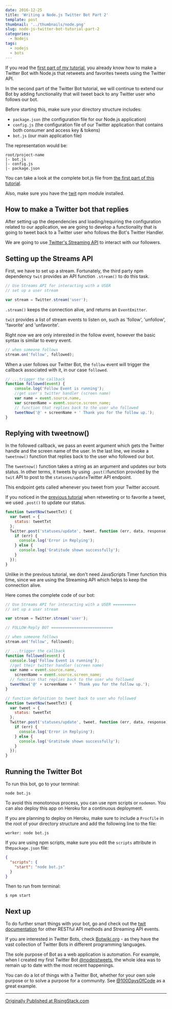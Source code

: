 ```yaml
---
date: 2016-12-25
title: 'Writing a Node.js Twitter Bot Part 2'
template: post
thumbnail: '../thumbnails/node.png'
slug: node-js-twitter-bot-tutorial-part-2
categories:
  - Nodejs
tags:
  - nodejs
  - bots
---
```


If you read the [first part of my tutorial](https://community.risingstack.com/node-js-twitter-bot-tutorial/), you already know how to make a Twitter Bot with Node.js that retweets and favorites tweets using the Twitter API.

In the second part of the Twitter Bot tutorial, we will continue to extend our Bot by adding functionality that will tweet back to any Twitter user who follows our bot.

Before starting this, make sure your directory structure includes:

- `package.json` (the configuration file for our Node.js application)
- `config.js` (the configuration file of our Twitter application that contains both consumer and access key & tokens)
- `bot.js` (our main application file)

The representation would be:

```shell
root/project-name
|- bot.js
|- config.js
|- package.json
```

You can take a look at the complete bot.js file from [the first part of this tutorial](https://community.risingstack.com/node-js-twitter-bot-tutorial/).

Also, make sure you have the [twit](https://www.npmjs.com/search?q=twit) npm module installed.

## How to make a Twitter bot that replies

After setting up the dependencies and loading/requiring the configuration related to our application, we are going to develop a functionality that is going to tweet back to a Twitter user who follows the Bot's Twitter Handler.

We are going to use [Twitter's Streaming API](https://dev.twitter.com/streaming/overview) to interact with our followers.

## Setting up the Streams API

First, we have to set up a stream. Fortunately, the third party npm dependency `twit` provides an API function `.stream()` to do this task.

```js
// Use Streams API for interacting with a USER
// set up a user stream

var stream = Twitter.stream('user');
```

`.stream()` keeps the connection alive, and returns an `EventEmitter`.

`twit` provides a list of stream events to listen on, such as 'follow', 'unfollow', 'favorite' and 'unfavorite'.

Right now we are only interested in the follow event, however the basic syntax is similar to every event.

```js
// when someone follows
stream.on('follow', followed);
```

When a user follows our Twitter Bot, the `follow` event will trigger the callback associated with it, in our case `followed`.

```js
// ...trigger the callback
function followed(event) {
    console.log('Follow Event is running');
    //get user's twitter handler (screen name)
    var name = event.source.name,
    var screenName = event.source.screen_name;
    // function that replies back to the user who followed
    tweetNow('@' + screenName + ' Thank you for the follow up.');
}
```

## Replying with tweetnow()

In the followed callback, we pass an event argument which gets the Twitter handle and the screen name of the user. In the last line, we invoke a `tweetnow()` function that replies back to the user who followed our bot.

The `tweetnow()` function takes a string as an argument and updates our bots status. In other terms, it tweets by using `.post()`function provided by the `twit` API to post to the `statuses/update`Twitter API endpoint.

This endpoint gets called whenever you tweet from your Twitter account.

If you noticed in the [previous tutorial](https://community.risingstack.com/node-js-twitter-bot-tutorial/) when retweeting or to favorite a tweet, we used `.post()` to update our status.

```js
function tweetNow(tweetTxt) {
  var tweet = {
    status: tweetTxt
  };
  Twitter.post('statuses/update', tweet, function (err, data, response) {
    if (err) {
      console.log('Error in Replying');
    } else {
      console.log('Gratitude shown successfully');
    }
  });
}
```

Unlike in the previous tutorial, we don't need JavaScripts Timer function this time, since we are using the Streaming API which helps to keep the connection alive.

Here comes the complete code of our bot:

```js
// Use Streams API for interacting with a USER ==========
// set up a user stream

var stream = Twitter.stream('user');

// FOLLOW-Reply BOT ===========================

// when someone follows
stream.on('follow', followed);

// ...trigger the callback
function followed(event) {
  console.log('Follow Event is running');
  //get their twitter handler (screen name)
  var name = event.source.name,
    screenName = event.source.screen_name;
  // function that replies back to the user who followed
  tweetNow('@' + screenName + ' Thank you for the follow up.');
}

// function definition to tweet back to user who followed
function tweetNow(tweetTxt) {
  var tweet = {
    status: tweetTxt
  };
  Twitter.post('statuses/update', tweet, function (err, data, response) {
    if (err) {
      console.log('Error in Replying');
    } else {
      console.log('Gratitude shown successfully');
    }
  });
}
```

## Running the Twitter Bot

To run this bot, go to your terminal:

```shell
node bot.js
```

To avoid this monotonous process, you can use npm scripts or `nodemon`. You can also deploy this app on Heroku for a continuous deployment.

If you are planning to deploy on Heroku, make sure to include a `Procfile` in the root of your directory structure and add the following line to the file:

```shell
worker: node bot.js
```

If you are using npm scripts, make sure you edit the `scripts` attribute in the`package.json` file:

```json
{
  "scripts": {
    "start": "node bot.js"
  }
}
```

Then to run from terminal:

```shell
$ npm start
```

## Next up

To do further smart things with your bot, go and check out the [twit documentation](https://www.npmjs.com/package/twit) for other RESTful API methods and Streaming API events.

If you are interested in Twitter Bots, check [Botwiki.org](https://botwiki.org/bots/twitterbots/) - as they have the vast collection of Twitter Bots in different programming languages.

The sole purpose of Bot as a web application is automation. For example, when I created my first Twitter Bot [@nodejstweets](https://twitter.com/nodejstweet), the whole idea was to remain up to date with the most recent happenings.

You can do a lot of things with a Twitter Bot, whether for your own sole purpose or to solve a purpose for a community. See [@100DaysOfCode](http://twitter.com/@_100DaysOfCode) as a great example.

---

[Originally Published at RisingStack.com](https://community.risingstack.com/how-to-make-a-twitter-bot-with-node-js/)
